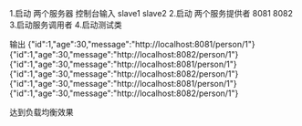 1.启动 两个服务器 控制台输入 slave1 slave2
2.启动 两个服务提供者 8081 8082
3.启动服务调用者
4.启动测试类 


输出
{"id":1,"age":30,"message":"http://localhost:8081/person/1"}
{"id":1,"age":30,"message":"http://localhost:8082/person/1"}
{"id":1,"age":30,"message":"http://localhost:8081/person/1"}
{"id":1,"age":30,"message":"http://localhost:8082/person/1"}
{"id":1,"age":30,"message":"http://localhost:8081/person/1"}
{"id":1,"age":30,"message":"http://localhost:8082/person/1"}

达到负载均衡效果
